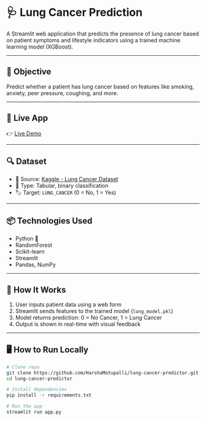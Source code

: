 # 🩺 Lung Cancer Prediction

A Streamlit web application that predicts the presence of lung cancer based on patient symptoms and lifestyle indicators using a trained machine learning model (XGBoost).

---

## 🎯 Objective

Predict whether a patient has lung cancer based on features like smoking, anxiety, peer pressure, coughing, and more.

---

## 🚀 Live App

👉 [Live Demo](https://lungcancerprediction-bvvzs9shgp2vvrwmzvq6ry.streamlit.app/)

---

## 🔍 Dataset

- 📂 Source: [Kaggle - Lung Cancer Dataset](https://www.kaggle.com/datasets/nancyalaswad90/lung-cancer)
- 🧪 Type: Tabular, binary classification
- 🏷️ Target: `LUNG_CANCER` (0 = No, 1 = Yes)

---

## 📦 Technologies Used

- Python 🐍
- RandomForest
- Scikit-learn
- Streamlit
- Pandas, NumPy

---

## 🧠 How It Works

1. User inputs patient data using a web form
2. Streamlit sends features to the trained model (`lung_model.pkl`)
3. Model returns prediction: 0 = No Cancer, 1 = Lung Cancer
4. Output is shown in real-time with visual feedback

---

## 🖥 How to Run Locally

```bash
# Clone repo
git clone https://github.com/HarshaMotupalli/lung-cancer-predictor.git
cd lung-cancer-predictor

# Install dependencies
pip install -r requirements.txt

# Run the app
streamlit run app.py
